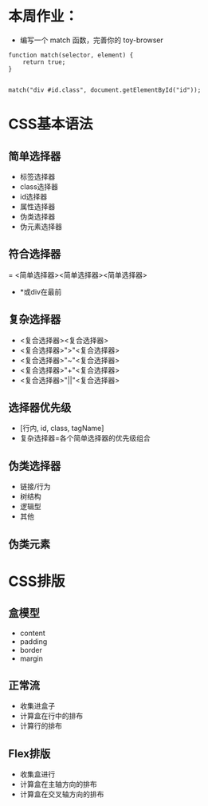 # 本周作业：
- 编写一个 match 函数，完善你的 toy-browser
```
function match(selector, element) {
    return true;
}


match("div #id.class", document.getElementById("id"));
```

# CSS基本语法

## 简单选择器
- 标签选择器
- class选择器
- id选择器
- 属性选择器
- 伪类选择器
- 伪元素选择器

## 符合选择器
= <简单选择器><简单选择器><简单选择器>
- *或div在最前

## 复杂选择器
- <复合选择器><space><复合选择器>
- <复合选择器>">"<复合选择器>
- <复合选择器>"~"<复合选择器>
- <复合选择器>"+"<复合选择器>
- <复合选择器>"||"<复合选择器>

## 选择器优先级
- [行内, id, class, tagName]
- 复杂选择器=各个简单选择器的优先级组合

## 伪类选择器
- 链接/行为
- 树结构
- 逻辑型
- 其他

## 伪类元素

# CSS排版

## 盒模型
- content
- padding
- border
- margin

## 正常流
- 收集进盒子
- 计算盒在行中的排布
- 计算行的排布

## Flex排版
- 收集盒进行
- 计算盒在主轴方向的排布
- 计算盒在交叉轴方向的排布





